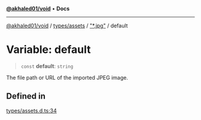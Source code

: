 [**@akhaled01/void**](../../../../../README.md) • **Docs**

***

[@akhaled01/void](../../../../../README.md) / [types/assets](../../../README.md) / ["\*.jpg"](../README.md) / default

# Variable: default

> `const` **default**: `string`

The file path or URL of the imported JPEG image.

## Defined in

[types/assets.d.ts:34](https://github.com/akhaled01/vortex/blob/6129b4a0bc7b35d178a4a45ea59f5942bbd0b23a/core/types/assets.d.ts#L34)
